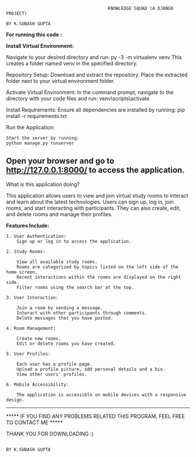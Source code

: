                                            KNOWLEDGE SQUAD (A DJANGO PROJECT)
                                                                                    BY K.SUBASH GUPTA

**For running this code :**

**Install Virtual Environment:**

Navigate to your desired directory and run:
	py -3 -m virtualenv venv
	This creates a folder named venv in the specified directory.

Repository Setup:
	Download and extract the repository.
	Place the extracted folder next to your virtual environment folder.

Activate Virtual Environment:
	In the command prompt, navigate to the directory with your code files and run:
	venv\scripts\activate

Install Requirements:
	Ensure all dependencies are installed by running:
	pip install -r requirements.txt

Run the Application:

	Start the server by running:
	python manage.py runserver
	
Open your browser and go to http://127.0.0.1:8000/ to access the application.
------------------------------------------------------------------------------------------------------------------------------------

What is this application doing?

This application allows users to view and join virtual study rooms to interact and learn about the latest technologies. Users can sign up, log in, join rooms, and start interacting with participants. They can also create, edit, and delete rooms and manage their profiles.

**Features Include:**

	1. User Authentication:
		Sign up or log in to access the application.

	2. Study Rooms:

		View all available study rooms.
		Rooms are categorized by topics listed on the left side of the home screen.
		Recent interactions within the rooms are displayed on the right side.
		Filter rooms using the search bar at the top.

	3. User Interaction:

		Join a room by sending a message.
		Interact with other participants through comments.
		Delete messages that you have posted.

	4. Room Management:

		Create new rooms.
		Edit or delete rooms you have created.

	5. User Profiles:

		Each user has a profile page.
		Upload a profile picture, add personal details and a bio.
		View other users' profiles.

	6. Mobile Accessibility:

		The application is accessible on mobile devices with a responsive design.

------------------------------------------------------------------------------------------------------------------------------------

***** IF YOU FIND ANY PROBLEMS RELATED THIS PROGRAM, FEEL FREE TO CONTACT ME *****

THANK YOU FOR DOWNLOADING :)

                                                                               BY K.SUBASH GUPTA
